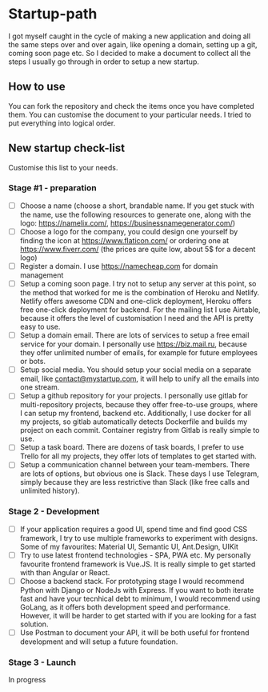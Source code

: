 # Startup-path
I got myself caught in the cycle of making a new application and doing all the same steps over and over again, like opening a domain, setting up a git, coming soon page etc. So I decided to make a document to collect all the steps I usually go through in order to setup a new startup.

## How to use
You can fork the repository and check the items once you have completed them. You can customise the document to your particular needs. I tried to put everything into logical order.

## New startup check-list

Customise this list to your needs.

### Stage #1 - preparation
- [ ] Choose a name (choose a short, brandable name. If you get stuck with the name, use the following resources to generate one, along with the logo: https://namelix.com/, https://businessnamegenerator.com/)
- [ ] Choose a logo for the company, you could design one yourself by finding the icon at https://www.flaticon.com/ or ordering one at https://www.fiverr.com/ (the prices are quite low, about 5$ for a decent logo)
- [ ] Register a domain. I use https://namecheap.com for domain management
- [ ] Setup a coming soon page. I try not to setup any server at this point, so the method that worked for me is the combination of Heroku and Netlify. Netlify offers awesome CDN and one-click deployment, Heroku offers free one-click deployment for backend. For the mailing list I use Airtable, because it offers the level of customisation I need and the API is pretty easy to use.
- [ ] Setup a domain email. There are lots of services to setup a free email service for your domain. I personally use https://biz.mail.ru, because they offer unlimited number of emails, for example for future employees or bots.
- [ ] Setup social media. You should setup your social media on a separate email, like contact@mystartup.com, it will help to unify all the emails into one stream.
- [ ] Setup a github repository for your projects. I personally use gitlab for multi-repository projects, because they offer free-to-use groups, where I can setup my frontend, backend etc. Additionally, I use docker for all my projects, so gitlab automatically detects Dockerfile and builds my project on each commit. Container registry from Gitlab is really simple to use. 
- [ ] Setup a task board. There are dozens of task boards, I prefer to use Trello for all my projects, they offer lots of templates to get started with. 
- [ ] Setup a communication channel between your team-members. There are lots of options, but obvious one is Slack. These days I use Telegram, simply because they are less restrictive than Slack (like free calls and unlimited history).

### Stage 2 - Development
- [ ] If your application requires a good UI, spend time and find good CSS framework, I try to use multiple frameworks to experiment with designs. Some of my favourites: Material UI, Semantic UI, Ant.Design, UIKit
- [ ] Try to use latest frontend technologies - SPA, PWA etc. My personally favourite frontend framework is Vue.JS. It is really simple to get started with than Angular or React.
- [ ] Choose a backend stack. For prototyping stage I would recommend Python with Django or NodeJs with Express. If you want to both iterate fast and have your tecnhical debt to minimum, I would recommend using GoLang, as it offers both development speed and performance. However, it will be harder to get started with if you are looking for a fast solution.
- [ ] Use Postman to document your API, it will be both useful for frontend development and will setup a future foundation.

### Stage 3 - Launch
In progress
